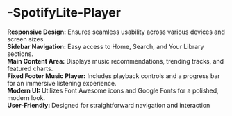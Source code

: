 # -SpotifyLite-Player
<b>Responsive Design:</b> Ensures seamless usability across various devices and screen sizes.<br>
<b>Sidebar Navigation:</b> Easy access to Home, Search, and Your Library sections.<br>
<b>Main Content Area:</b> Displays music recommendations, trending tracks, and featured charts.<br>
<b>Fixed Footer Music Player:</b> Includes playback controls and a progress bar for an immersive listening experience.<br>
<b>Modern UI:</b> Utilizes Font Awesome icons and Google Fonts for a polished, modern look.<br>
<b>User-Friendly: </b>Designed for straightforward navigation and interaction<br>
